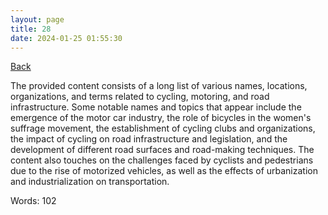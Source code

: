 ```yaml
---
layout: page
title: 28
date: 2024-01-25 01:55:30
---
```


[Back](./)


The provided content consists of a long list of various names, locations, organizations, and terms related to cycling, motoring, and road infrastructure. Some notable names and topics that appear include the emergence of the motor car industry, the role of bicycles in the women's suffrage movement, the establishment of cycling clubs and organizations, the impact of cycling on road infrastructure and legislation, and the development of different road surfaces and road-making techniques. The content also touches on the challenges faced by cyclists and pedestrians due to the rise of motorized vehicles, as well as the effects of urbanization and industrialization on transportation.

Words: 102
